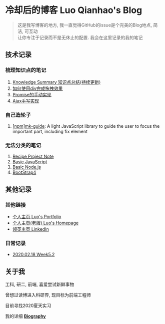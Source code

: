 # 冷却后的博客 Luo Qianhao's Blog
>这是我写博客的地方, 我一直觉得GitHub的issue是个完美的Blog地点, 简洁, 可互动  
>让你专注于记录而不是无休止的配置. 我会在这里记录的我的笔记







## 技术记录

### 梳理知识点的笔记
1. [Knowledge Summary 知识点总结(持续更新)](https://github.com/law-chain-hot/Blog/issues/1)  
2. [如何使用div完成拖拽效果](https://github.com/law-chain-hot/Blog/issues/2)
3. [Promise的手动实现](https://github.com/law-chain-hot/Blog/issues/3)
4. [Ajax手写实现](https://github.com/law-chain-hot/Blog/issues/4)


### 自己造轮子
1. [[npm]mk-guide](https://github.com/law-chain-hot/Blog/blob/master/2-%E8%87%AA%E5%B7%B1%E5%86%99%E7%9A%84%E8%BD%AE%E5%AD%90/1-%E6%96%B0%E6%89%8B%E5%BC%95%E5%AF%BC%E7%BB%84%E4%BB%B6%5B%E7%B1%BB%E4%BC%BC%E4%BA%8EIntro.js%E5%92%8CDriver.js%5D.md): A light JavaScript library to guide the user to focus the important part, including fix element


### 无法分类的笔记
1. [Recipe Project Note](https://github.com/law-chain-hot/md-all-notes/issues/4)  
2. [Basic JavaScript](https://github.com/law-chain-hot/md-all-notes/issues/5)    
3. [Basic Node.js](https://github.com/law-chain-hot/md-all-notes/issues/6)  
4. [BootStrap4](https://github.com/law-chain-hot/md-all-notes/issues/7)  








## 其他记录

### 其他链接
- [个人主页 Luo's Portfolio](https://law-chain-hot.github.io/portfolio)  
- [个人主页(老版) Luo's Homepage](https://law-chain-hot.github.io/homepage)
- [领英主页 LinkedIn ](https://www.linkedin.com/in/qianhao-luo-472974177/)

### 日常记录
- [2020.02.18 Week5.2](https://github.com/law-chain-hot/Blog/blob/master/3-%E6%97%A5%E5%B8%B8%E8%AE%B0%E5%BD%95/1-%5B2020.02.18%5DWeek5.2.md)

 


## 关于我
工科, 研二, 前端, 喜爱尝试新鲜事物

曾想过读博进入科研界, 现目标为前端工程师

目前寻找2020夏天实习  

我的详细 **[Biography](https://github.com/law-chain-hot/Blog/tree/master/0-%E5%85%B3%E4%BA%8EAbout)**